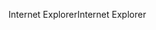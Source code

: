 <span data-ttu-id="976ea-101">Internet Explorer</span><span class="sxs-lookup"><span data-stu-id="976ea-101">Internet Explorer</span></span>